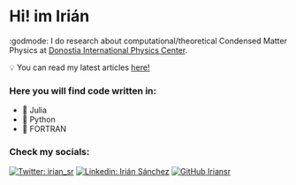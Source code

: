 # Hi! im Irián 

:godmode: I do research about computational/theoretical Condensed Matter Physics at <a href="https://dipc.ehu.eus/es">Donostia International Physics Center</a>.

:bulb: You can read my latest articles <a href="https://scholar.google.com/citations?user=nBuc_38AAAAJ&hl=es&authuser=1"> here! </a> 

### Here you will find code written in:
- :gift_heart: Julia
- 🐍 Python 
- :floppy_disk: FORTRAN

### Check my socials:

[![Twitter: irian_sr](https://img.shields.io/twitter/follow/irian_sr?style=social)](https://twitter.com/irian_sr)
[![Linkedin: Irián Sánchez](https://img.shields.io/badge/-iriansanchez-blue?style=flat-square&logo=Linkedin&logoColor=white&link=https://www.linkedin.com/in/iriansanchez/)](https://www.linkedin.com/in/iriansanchez/)
[![GitHub Iriansr](https://img.shields.io/github/followers/Iriansr?label=follow&style=social)](https://github.com/Iriansr)

